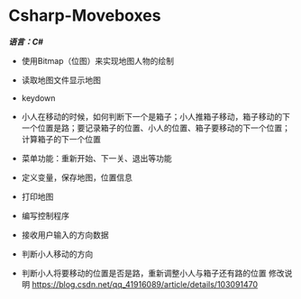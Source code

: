 ﻿# Csharp-Moveboxes
***语言：C#***
* 使用Bitmap（位图）来实现地图人物的绘制
* 读取地图文件显示地图
* keydown
* 小人在移动的时候，如何判断下一个是箱子；小人推箱子移动，箱子移动的下一个位置是路；要记录箱子的位置、小人的位置、箱子要移动的下一个位置；计算箱子的下一个位置 

* 菜单功能：重新开始、下一关、退出等功能



* 定义变量，保存地图，位置信息 
* 打印地图 
* 编写控制程序 
* 接收用户输入的方向数据 
* 判断小人移动的方向 
* 判断小人将要移动的位置是否是路，重新调整小人与箱子还有路的位置 
修改说明
https://blog.csdn.net/qq_41916089/article/details/103091470

